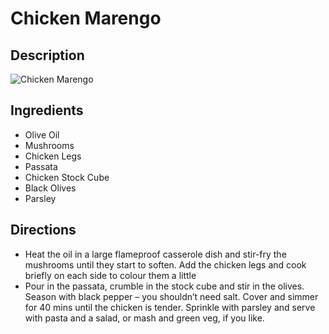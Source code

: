 # Chicken Marengo

## Description
![Chicken Marengo](https://www.themealdb.com/images/media/meals/qpxvuq1511798906.jpg "Chicken Marengo")

## Ingredients
- Olive Oil
- Mushrooms
- Chicken Legs
- Passata
- Chicken Stock Cube
- Black Olives
- Parsley

## Directions
- Heat the oil in a large flameproof casserole dish and stir-fry the mushrooms until they start to soften. Add the chicken legs and cook briefly on each side to colour them a little
- Pour in the passata, crumble in the stock cube and stir in the olives. Season with black pepper – you shouldn’t need salt. Cover and simmer for 40 mins until the chicken is tender. Sprinkle with parsley and serve with pasta and a salad, or mash and green veg, if you like.
